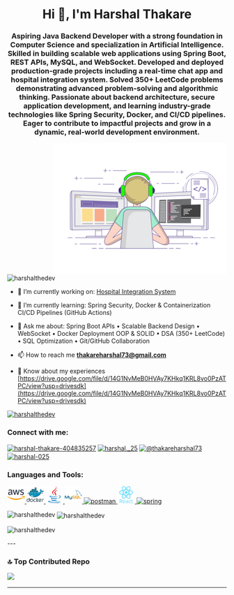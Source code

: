 <h1 align="center">Hi 👋, I'm Harshal Thakare</h1>
<h3 align="center">Aspiring Java Backend Developer with a strong foundation in Computer Science and specialization in Artificial Intelligence. Skilled in building scalable web applications using Spring Boot, REST APIs, MySQL, and WebSocket. Developed and deployed production-grade projects including a real-time chat app and hospital integration system. Solved 350+ LeetCode problems demonstrating advanced problem-solving and algorithmic thinking. Passionate about backend architecture, secure application development, and learning industry-grade technologies like Spring Security, Docker, and CI/CD pipelines. Eager to contribute to impactful projects and grow in a dynamic, real-world development environment.</h3>
<img align="right" alt="Coding" width="400" src="https://raw.githubusercontent.com/devSouvik/devSouvik/master/gif3.gif">

<p align="left"> <img src="https://komarev.com/ghpvc/?username=harshalthedev&label=Profile%20views&color=0e75b6&style=flat" alt="harshalthedev" /> </p>

- 🔭 I’m currently working on: [Hospital Integration System](https://github.com/Harshalthedev/Hospital-Intgeration_System)

- 🌱 I’m currently learning: Spring Security, Docker & Containerization CI/CD Pipelines (GitHub Actions)

- 💬 Ask me about: Spring Boot APIs • Scalable Backend Design • WebSocket     • Docker Deployment OOP & SOLID   • DSA (350+ LeetCode) • SQL Optimization • Git/GitHub Collaboration



- 📫 How to reach me **thakareharshal73@gmail.com**

- 📄 Know about my experiences [https://drive.google.com/file/d/14G1NvMeB0HVAy7KHkq1KRL8vo0PzATPC/view?usp=drivesdk](https://drive.google.com/file/d/14G1NvMeB0HVAy7KHkq1KRL8vo0PzATPC/view?usp=drivesdk)

<p align="left"> <a href="https://github.com/ryo-ma/github-profile-trophy"><img src="https://github-profile-trophy.vercel.app/?username=harshalthedev" alt="harshalthedev" /></a> </p>

<h3 align="left">Connect with me:</h3>
<p align="left">
<a href="https://linkedin.com/in/harshal-thakare-404835257" target="blank"><img align="center" src="https://raw.githubusercontent.com/rahuldkjain/github-profile-readme-generator/master/src/images/icons/Social/linked-in-alt.svg" alt="harshal-thakare-404835257" height="30" width="40" /></a>
<a href="https://instagram.com/harshal._25" target="blank"><img align="center" src="https://raw.githubusercontent.com/rahuldkjain/github-profile-readme-generator/master/src/images/icons/Social/instagram.svg" alt="harshal._25" height="30" width="40" /></a>
<a href="https://medium.com/@thakareharshal73" target="blank"><img align="center" src="https://raw.githubusercontent.com/rahuldkjain/github-profile-readme-generator/master/src/images/icons/Social/medium.svg" alt="@thakareharshal73" height="30" width="40" /></a>
<a href="https://www.leetcode.com/harshal-025" target="blank"><img align="center" src="https://raw.githubusercontent.com/rahuldkjain/github-profile-readme-generator/master/src/images/icons/Social/leet-code.svg" alt="harshal-025" height="30" width="40" /></a>
</p>

<h3 align="left">Languages and Tools:</h3>
<p align="left"> <a href="https://aws.amazon.com" target="_blank" rel="noreferrer"> <img src="https://raw.githubusercontent.com/devicons/devicon/master/icons/amazonwebservices/amazonwebservices-original-wordmark.svg" alt="aws" width="40" height="40"/> </a> <a href="https://www.docker.com/" target="_blank" rel="noreferrer"> <img src="https://raw.githubusercontent.com/devicons/devicon/master/icons/docker/docker-original-wordmark.svg" alt="docker" width="40" height="40"/> </a> <a href="https://www.java.com" target="_blank" rel="noreferrer"> <img src="https://raw.githubusercontent.com/devicons/devicon/master/icons/java/java-original.svg" alt="java" width="40" height="40"/> </a> <a href="https://www.mysql.com/" target="_blank" rel="noreferrer"> <img src="https://raw.githubusercontent.com/devicons/devicon/master/icons/mysql/mysql-original-wordmark.svg" alt="mysql" width="40" height="40"/> </a> <a href="https://postman.com" target="_blank" rel="noreferrer"> <img src="https://www.vectorlogo.zone/logos/getpostman/getpostman-icon.svg" alt="postman" width="40" height="40"/> </a> <a href="https://reactjs.org/" target="_blank" rel="noreferrer"> <img src="https://raw.githubusercontent.com/devicons/devicon/master/icons/react/react-original-wordmark.svg" alt="react" width="40" height="40"/> </a> <a href="https://spring.io/" target="_blank" rel="noreferrer"> <img src="https://www.vectorlogo.zone/logos/springio/springio-icon.svg" alt="spring" width="40" height="40"/> </a> </p>

<p><img align="left" src="https://github-readme-stats.vercel.app/api/top-langs?username=harshalthedev&show_icons=true&locale=en&layout=compact" alt="harshalthedev" /></p>

<p>&nbsp;<img align="center" src="https://github-readme-stats.vercel.app/api?username=harshalthedev&show_icons=true&locale=en" alt="harshalthedev" /></p>

<p><img align="center" src="https://github-readme-streak-stats.herokuapp.com/?user=harshalthedev&" alt="harshalthedev" /></p>
---

### 🔝 Top Contributed Repo
![](https://github-contributor-stats.vercel.app/api?username=Harshalthedev&limit=5&theme=flat&combine_all_yearly_contributions=true)

---
